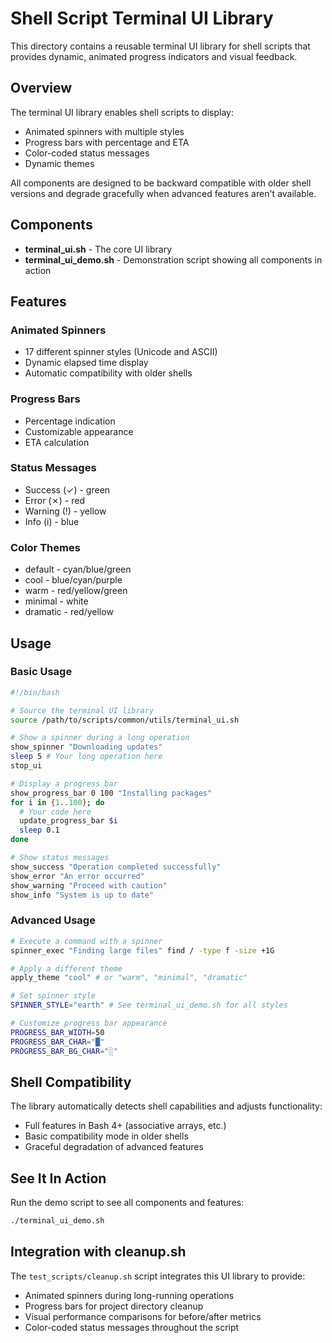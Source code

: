 # Shell Script Terminal UI Library

This directory contains a reusable terminal UI library for shell scripts that provides dynamic, animated progress indicators and visual feedback.

## Overview

The terminal UI library enables shell scripts to display:
- Animated spinners with multiple styles
- Progress bars with percentage and ETA
- Color-coded status messages
- Dynamic themes

All components are designed to be backward compatible with older shell versions and degrade gracefully when advanced features aren't available.

## Components

- **terminal_ui.sh** - The core UI library
- **terminal_ui_demo.sh** - Demonstration script showing all components in action

## Features

### Animated Spinners
- 17 different spinner styles (Unicode and ASCII)
- Dynamic elapsed time display
- Automatic compatibility with older shells

### Progress Bars
- Percentage indication
- Customizable appearance
- ETA calculation

### Status Messages
- Success (✓) - green
- Error (✗) - red
- Warning (!) - yellow
- Info (i) - blue

### Color Themes
- default - cyan/blue/green
- cool - blue/cyan/purple
- warm - red/yellow/green
- minimal - white
- dramatic - red/yellow

## Usage

### Basic Usage

```bash
#!/bin/bash

# Source the terminal UI library
source /path/to/scripts/common/utils/terminal_ui.sh

# Show a spinner during a long operation
show_spinner "Downloading updates"
sleep 5 # Your long operation here
stop_ui

# Display a progress bar
show_progress_bar 0 100 "Installing packages"
for i in {1..100}; do
  # Your code here
  update_progress_bar $i
  sleep 0.1
done

# Show status messages
show_success "Operation completed successfully"
show_error "An error occurred"
show_warning "Proceed with caution"
show_info "System is up to date"
```

### Advanced Usage

```bash
# Execute a command with a spinner
spinner_exec "Finding large files" find / -type f -size +1G

# Apply a different theme
apply_theme "cool" # or "warm", "minimal", "dramatic"

# Set spinner style
SPINNER_STYLE="earth" # See terminal_ui_demo.sh for all styles

# Customize progress bar appearance
PROGRESS_BAR_WIDTH=50
PROGRESS_BAR_CHAR="█"
PROGRESS_BAR_BG_CHAR="░"
```

## Shell Compatibility

The library automatically detects shell capabilities and adjusts functionality:
- Full features in Bash 4+ (associative arrays, etc.)
- Basic compatibility mode in older shells
- Graceful degradation of advanced features

## See It In Action

Run the demo script to see all components and features:

```bash
./terminal_ui_demo.sh
```

## Integration with cleanup.sh

The `test_scripts/cleanup.sh` script integrates this UI library to provide:
- Animated spinners during long-running operations
- Progress bars for project directory cleanup
- Visual performance comparisons for before/after metrics
- Color-coded status messages throughout the script
